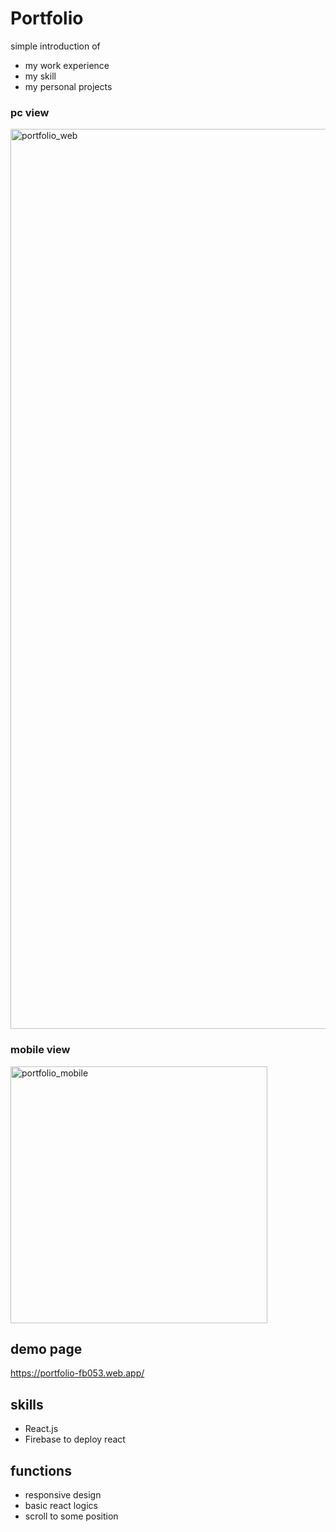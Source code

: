 # Portfolio
simple introduction of 
- my work experience
- my skill
- my personal projects

### pc view
<img width="1440" alt="portfolio_web" src="https://user-images.githubusercontent.com/38809138/137649641-03ebf930-f74f-4fe4-9250-7ed932d03a0f.png">

### mobile view
<img width="411" alt="portfolio_mobile" src="https://user-images.githubusercontent.com/38809138/137649662-96383fdc-20e7-45e6-9533-1a56be7c7767.png">


## demo page
https://portfolio-fb053.web.app/

## skills
- React.js
- Firebase to deploy react

## functions
- responsive design
- basic react logics
- scroll to some position
